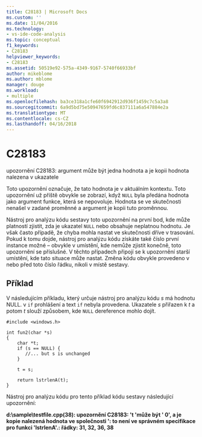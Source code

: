 ```yaml
---
title: C28183 | Microsoft Docs
ms.custom: ''
ms.date: 11/04/2016
ms.technology:
- vs-ide-code-analysis
ms.topic: conceptual
f1_keywords:
- C28183
helpviewer_keywords:
- C28183
ms.assetid: 50519e92-575a-4349-9167-5740f66933bf
author: mikeblome
ms.author: mblome
manager: douge
ms.workload:
- multiple
ms.openlocfilehash: ba3ce318a1cfe60f6942912d936f1459c7c5a3a8
ms.sourcegitcommit: 6a9d5bd75e50947659fd6c837111a6a547884e2a
ms.translationtype: MT
ms.contentlocale: cs-CZ
ms.lasthandoff: 04/16/2018
---
```

# <a name="c28183"></a>C28183
upozornění C28183: argument může být jedna hodnota a je kopii hodnota nalezena v ukazatele  
  
 Toto upozornění označuje, že tato hodnota je v aktuálním kontextu. Toto upozornění už příště obvykle se zobrazí, když `NULL` byla předána hodnota jako argument funkce, která se nepovoluje. Hodnota se ve skutečnosti nenašel v zadané proměnné a argument je kopii tuto proměnnou.  
  
 Nástroj pro analýzu kódu sestavy toto upozornění na první bod, kde může platností zjistit, zda je ukazatel `NULL` nebo obsahuje neplatnou hodnotu. Je však často případě, že chyba mohla nastat ve skutečnosti dříve v trasování. Pokud k tomu dojde, nástroj pro analýzu kódu získáte také číslo první instance možné – obvykle v umístění, kde nemůže zjistit konečně, toto upozornění se příslušné. V těchto případech připojí se k upozornění starší umístění, kde tato situace může nastat. Změna kódu obvykle provedeno v nebo před toto číslo řádku, nikoli v místě sestavy.  
  
## <a name="example"></a>Příklad  
 V následujícím příkladu, který určuje nástroj pro analýzu kódu *s* má hodnotu NULL. v `if` prohlášení a text `if` nebyla provedena. Ukazatele *s* přiřazen k *t* a potom *t* slouží způsobem, kde `NULL` dereference mohlo dojít.  
  
```  
#include <windows.h>  
  
int fun2(char *s)  
{  
    char *t;  
    if (s == NULL) {  
       //... but s is unchanged   
    }  
  
    t = s;  
  
    return lstrlenA(t);  
}  
```  
  
 Nástroj pro analýzu kódu pro tento příklad kódu sestavy následující upozornění:  
  
 **d:\sample\testfile.cpp(38): upozornění C28183: 't 'může být ' 0', a je kopie nalezená hodnota ve společnosti ': to není ve správném specifikace pro funkci 'lstrlenA'.: řádky: 31, 32, 36, 38**